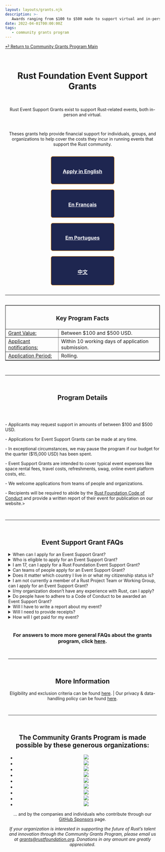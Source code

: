 ```yaml
---
layout: layouts/grants.njk
description: >-
   Awards ranging from $100 to $500 made to support virtual and in-person events benefitting the Rust ecosystem.
date: 2022-04-01T00:00:00Z
tags:
   - community grants program
---
```

[⏎ Return to Community Grants Program Main](/grants/)

<br>
<center><h1>Rust Foundation Event Support Grants</h1>
<div>
<br>
<p>Rust Event Support Grants exist to support Rust-related events, both in-person and virtual.</p>
<br>
<p>Theses grants help provide financial support for individuals, groups, and organizations to help cover the costs they incur in running events that support the Rust community.</p>
<br>

<style>
  .bordered1, .bordered2, .bordered3, .bordered4 {
    width: 175px;
    max-width: 100%;
    text-align: center;
    color: #FFFFFF;
    height: auto;
    padding: 15px;
    border: 1px solid darkorange;
    border-radius: 6px;
    background-color: #1E2650
  }
</style>

<div class="bordered1">
<h3><a href = "https://app.smarterselect.com/programs/80971-Rust-Foundation" style="color:#FFFFFF";>Apply in English</a></h3></div>
<br>
<div class="bordered2">
<h3><a href = "https://app.smarterselect.com/programs/81295-Rust-Foundation" style="color:#FFFFFF";>En Français</a></h3></div>
<br>
<div class="bordered3">
<h3><a href = "https://app.smarterselect.com/programs/81297-Rust-Foundation" style="color:#FFFFFF";>Em Portugues</a></h3></div>
<br>
<div class="bordered4">
<h3><a href = "https://app.smarterselect.com/programs/81296-Rust-Foundation" style="color:#FFFFFF";>中文</a></h3></div>
</center>
</div>


<br>
<hr>

<center><table>
<table border="”4″"><th colspan="2"><h3>Key Program Facts</h3></th>
  <tr>
    <td><u>Grant Value:</u></td>
    <td>Between $100 and $500 USD.</td>
  </tr>
  <tr>
    <td><u>Applicant notifications:</u</td>
    <td>Within 10 working days of application submission.</td>
  </tr>
  <tr>
    <td><u>Application Period:</u></td>
    <td>Rolling.</td> 
  </tr>
 </table></center>
</div>
<br>
<hr>
<br>
<div><center><h2>Program Details</h2></center>
<br>
<br>

<style>
.detail1, .detail3, .detail5,{
  display: inline-block;
  padding: 10px 10px;
  margin: 20px;
  vertical-align: top;
}
.detail2, .detail4, .detail6, {
  display: inline-block;  
  padding: 10px 10px;
  margin: 20px;
  vertical-align: top;
  }
</style>

<div class="detail1"><p>- Applicants may request support in amounts of between $100 and $500 USD.</p></div>

<div class="detail2"><p>- Applications for Event Support Grants can be made at any time.</p></div>

<div class="detail3"><p>- In exceptional circumstances, we may pause the program if our budget for the quarter ($15,000 USD) has been spent. </p></div>

<div class="detail4"><p>- Event Support Grants are intended to cover typical event expenses like space rental fees, travel costs, refreshments, swag, online event platform costs, etc.</p></div>

<div class="detail5"><p>- We welcome applications from teams of people and organizations.</p></div>

<div class="detail6"><p>- Recipients will be required to abide by the <a href="https://foundation.rust-lang.org/policies/code-of-conduct/">Rust Foundation Code of Conduct</a> and provide a written report of their event for publication on our website.></p></div>
<br>
<hr>
<br>
<center><h2>Event Support Grant FAQs</h2></center>

<style>
.details {
  text-align: left;
  margin: 10px;
  }

.details p {
  margin-bottom: 1em;
  line-height: normal;
}
    </style>

  <div class="details">

  <details>
    <summary>When can I apply for an Event Support Grant?</summary>
  <h3>The application is open on an ongoing basis. Please visit <a href="/grants/event-support-grants/">this page</a> for more information and to apply.</h3>
</details>

<details>
  <summary>Who is eligible to apply for an Event Support Grant?</summary>
  <h3>Rust Event Support Grants are available to provide financial support for individuals, groups, and organizations to help cover the costs they incur in running events that support the Rust community.</h3>
</details>

<details>
  <summary>I am 17, can I apply for a Rust Foundation Event Support Grant?</summary>
  <h3>You have to be 18 or older. We need to be mindful of different countries’ child labor laws, and laws that mean people under the age of 18 can’t enter into legal contracts.</h3>
</details>

<details>
  <summary>Can teams of people apply for an Event Support Grant?</summary>
  <h3>Yes, we welcome applications from teams of people and organizations.</h3>
</details>

<details>
  <summary>Does it matter which country I live in or what my citizenship status is?</summary>
  <h3>No, but you (or your organization) must be able to legally receive funds from the USA to receive an Event Support grant.</h3>
</details>

<details>
  <summary>I am not currently a member of a Rust Project Team or Working Group, can I apply for an Event Support Grant?</summary>
  <h3>Yes.</h3>
</details>

<details>
  <summary>I/my organization doesn’t have any experience with Rust, can I apply?</summary>
  <h3>Experience with running events – particularly events for open source communities – is more important than experience with Rust. But in order to demonstrate that your event will be a success, we'll expect you to show us how well you're connected to your local Rust users.</h3>
</details>

<details>
  <summary>Do people have to adhere to a Code of Conduct to be awarded an Event Support Grant?</summary>
  <h3>Yes, you have to adhere to the <a href="https://foundation.rust-lang.org/policies/code-of-conduct/">Rust Foundation Code of Conduct</a>.</h3>
</details>

<details>
  <summary>Will I have to write a report about my event?</summary>
  <h3>Yes, you will have to provide a brief written report about your event, for publication on the Rust Foundation website.</h3></details>
  
  <details>
  <summary>Will I need to provide receipts?</summary>
  <h3>Yes, after the event you will need to provide a report showing how the grant was spent, with copies of receipts. If you don’t spend all of the grant money on your event, you will have to return the balance to the Foundation.</h3>
</details>

<details>
  <summary>How will I get paid for my event?</summary>
  <h3>We typically pay via direct bank transfers.</h3>
</details>
<br>
<center><h3>For answers to more more general FAQs about the grants program, click  <a href="/grants-faqs/">here</a>.</center></h3>
<br>
<hr>
<br>

<center><h2>More Information</h2></center>

<p><center>Eligibility and exclusion criteria can be found <a href="/grants-eligibility/">here</a>. | Our privacy & data-handling policy can be found <a href="/policies/privacy-policy/">here</a>.

</p></center>
<br>

---
<br>

<center><h2>The Community Grants Program is made possible by these generous organizations:</h2></center>

<center><ul class="donorslist"><li><a href="https://www.activision.com/"><img src="/img/grants/activision.png" /></a></li><li><a href="https://aws.amazon.com/"><img src="/img/member/aws.png" /></a></li><li><a href="https://www.cargurus.com/"><img src="/img/grants/cargurus.png" /></a></li><li><a href="https://www.frontendmasters.com/"><img src="/img/grants/frontendmasters.png" /></a></li><li><a href="https://google.com/"><img src="/img/member/google.png" /></a></li><li><a href="https://www.huawei.com/"><img src="/img/member/huawei.png" /></a></li><li><a href="https://replit.com/"><img src="/img/grants/replit.png" /></a></li><li><a href="https://www.tag1consulting.com/"><img src="/img/member/tag1.png" /></a></li><li><a href="https://zama.ai/"><img src="/img/member/zama.png" /></a></li></ul></center>

<center><p>... and by the companies and individuals who contribute through our <a href="https://github.com/sponsors/rustfoundation">GitHub Sponsors</a> page.</p></center>

<center><p><i>If your organization is interested in supporting the future of Rust’s talent and innovation through the Community Grants Program, please email us at <a href="mailto:grants@rustfoundation.org">grants@rustfoundation.org</a>. Donations in any amount are greatly appreciated.</i></p></center>

</section>
